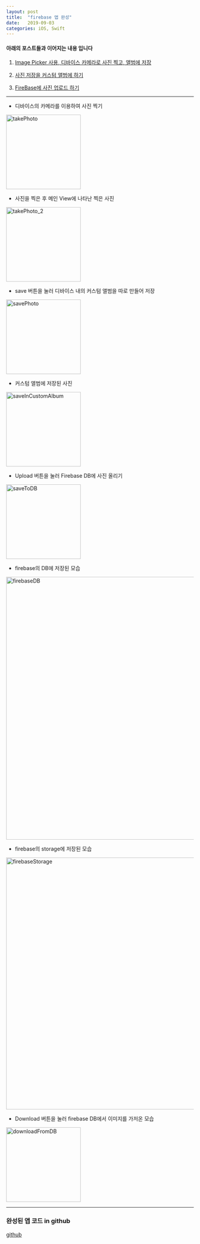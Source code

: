 ```yaml
---
layout: post
title:  "firebase 앱 완성"
date:   2019-09-03
categories: iOS, Swift
---
```


#### 아래의 포스트들과 이어지는 내용 입니다

1. [Image Picker 사용, 디바이스 카메라로 사진 찍고, 앨범에 저장](https://vincentgeranium.github.io/ios,/swift/2019/08/28/til.html)

2. [사진 저장을 커스텀 앨범에 하기](https://vincentgeranium.github.io/ios,/swift/2019/08/30/til.html)

3. [FireBase에 사진 업로드 하기](https://vincentgeranium.github.io/ios,/swift/2019/08/31/uploadImageToFireBase.html)

---

- 디바이스의 카메라를 이용하여 사진 찍기

<img width="200" alt="takePhoto" scr="https://user-images.githubusercontent.com/42841888/64150730-cd1fac80-ce63-11e9-92db-9e3e51905e13.PNG">

- 사진을 찍은 후 메인 View에 나타난 찍은 사진

<img width="200" alt="takePhoto_2" scr="https://user-images.githubusercontent.com/42841888/64150770-e58fc700-ce63-11e9-8b83-1f35b5175ff6.PNG">

- save 버튼을 눌러 디바이스 내의 커스텀 앨범을 따로 만들어 저장

<img width="200" alt="savePhoto" scr="https://user-images.githubusercontent.com/42841888/64150812-fd674b00-ce63-11e9-8c88-1ae4a12ac39e.PNG">

- 커스텀 앨범에 저장된 사진

<img width="200" alt="saveInCustomAlbum" scr="https://user-images.githubusercontent.com/42841888/64150860-17089280-ce64-11e9-9afb-c28e20573c35.PNG">

- Upload 버튼을 눌러 Firebase DB에 사진 올리기

<img width="200" alt="saveToDB" scr="https://user-images.githubusercontent.com/42841888/64150896-2982cc00-ce64-11e9-9c2d-b87109f0d2ce.PNG">

- firebase의 DB에 저장된 모습

<img width="1623" height="705" alt="firebaseDB" scr="https://user-images.githubusercontent.com/42841888/64150929-3c959c00-ce64-11e9-955f-5d66eba933e5.png">

- firebase의 storage에 저장된 모습

<img width="1548" height="676" alt="firebaseStorage" scr="https://user-images.githubusercontent.com/42841888/64151040-7ff00a80-ce64-11e9-85d3-34fc5910b1ad.png">

- Download 버튼을 눌러 firebase DB에서 이미지를 가저온 모습

<img width="200" alt="downloadFromDB" scr="https://user-images.githubusercontent.com/42841888/64151101-a150f680-ce64-11e9-8519-cd190f014e50.PNG">

---

### 완성된 앱 코드 in github

[github](https://github.com/VincentGeranium/Swift-Study/tree/master/uplodaUsedFirebaseStorage)